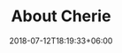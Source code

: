 ---
title: "About Cherie"
date: 2018-07-12T18:19:33+06:00
heading : "Cherie Ho - Bioenergetic Therapist"
description : "Bioenergetics are..."
---